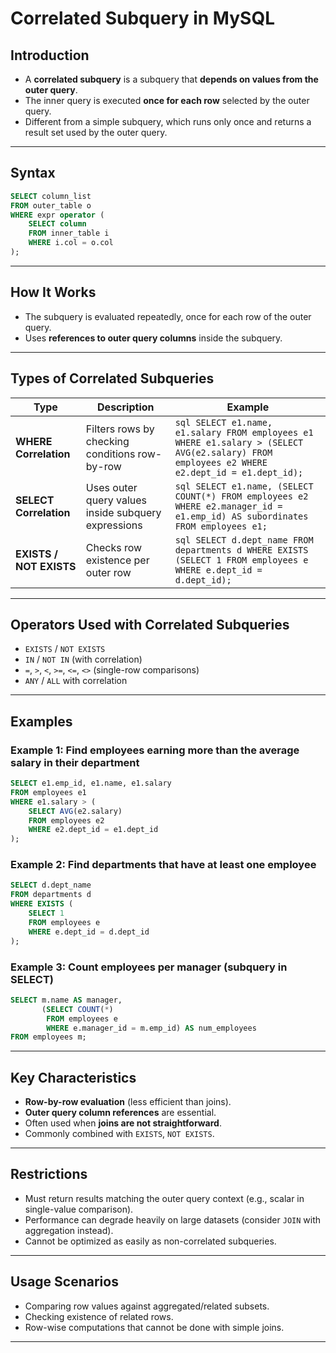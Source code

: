 

# Correlated Subquery in MySQL

## Introduction

* A **correlated subquery** is a subquery that **depends on values from the outer query**.
* The inner query is executed **once for each row** selected by the outer query.
* Different from a simple subquery, which runs only once and returns a result set used by the outer query.

---

## Syntax

```sql
SELECT column_list
FROM outer_table o
WHERE expr operator (
    SELECT column
    FROM inner_table i
    WHERE i.col = o.col
);
```

---

## How It Works

* The subquery is evaluated repeatedly, once for each row of the outer query.
* Uses **references to outer query columns** inside the subquery.

---

## Types of Correlated Subqueries

| **Type**                | **Description**                                     | **Example**                                                                                                                                   |
| ----------------------- | --------------------------------------------------- | --------------------------------------------------------------------------------------------------------------------------------------------- |
| **WHERE Correlation**   | Filters rows by checking conditions row-by-row      | `sql SELECT e1.name, e1.salary FROM employees e1 WHERE e1.salary > (SELECT AVG(e2.salary) FROM employees e2 WHERE e2.dept_id = e1.dept_id); ` |
| **SELECT Correlation**  | Uses outer query values inside subquery expressions | `sql SELECT e1.name, (SELECT COUNT(*) FROM employees e2 WHERE e2.manager_id = e1.emp_id) AS subordinates FROM employees e1; `                 |
| **EXISTS / NOT EXISTS** | Checks row existence per outer row                  | `sql SELECT d.dept_name FROM departments d WHERE EXISTS (SELECT 1 FROM employees e WHERE e.dept_id = d.dept_id); `                            |

---

## Operators Used with Correlated Subqueries

* `EXISTS` / `NOT EXISTS`
* `IN` / `NOT IN` (with correlation)
* `=`, `>`, `<`, `>=`, `<=`, `<>` (single-row comparisons)
* `ANY` / `ALL` with correlation

---

## Examples

### Example 1: Find employees earning more than the average salary in their department

```sql
SELECT e1.emp_id, e1.name, e1.salary
FROM employees e1
WHERE e1.salary > (
    SELECT AVG(e2.salary)
    FROM employees e2
    WHERE e2.dept_id = e1.dept_id
);
```

### Example 2: Find departments that have at least one employee

```sql
SELECT d.dept_name
FROM departments d
WHERE EXISTS (
    SELECT 1
    FROM employees e
    WHERE e.dept_id = d.dept_id
);
```

### Example 3: Count employees per manager (subquery in SELECT)

```sql
SELECT m.name AS manager,
       (SELECT COUNT(*) 
        FROM employees e 
        WHERE e.manager_id = m.emp_id) AS num_employees
FROM employees m;
```

---

## Key Characteristics

* **Row-by-row evaluation** (less efficient than joins).
* **Outer query column references** are essential.
* Often used when **joins are not straightforward**.
* Commonly combined with `EXISTS`, `NOT EXISTS`.

---

## Restrictions

* Must return results matching the outer query context (e.g., scalar in single-value comparison).
* Performance can degrade heavily on large datasets (consider `JOIN` with aggregation instead).
* Cannot be optimized as easily as non-correlated subqueries.

---

## Usage Scenarios

* Comparing row values against aggregated/related subsets.
* Checking existence of related rows.
* Row-wise computations that cannot be done with simple joins.

---
